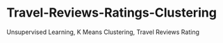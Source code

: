 # Travel-Reviews-Ratings-Clustering
Unsupervised Learning, K Means Clustering, Travel Reviews Rating
